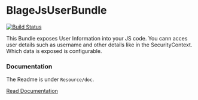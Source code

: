 BlageJsUserBundle
=================
[![Build Status](https://secure.travis-ci.org/monofone/BlageJsUserBundle.png)](http://travis-ci.org/monofone/BlageJsUserBundle)

This Bundle exposes User Information into your JS code. You cann acces user
details such as username and other details like in the SecurityContext.
Which data  is exposed is configurable.

### Documentation 
The Readme is under `Resource/doc`.

[Read Documentation](https://github.com/monofone/BlageJsUserBundle/blob/master/Resources/doc/README.markdown)